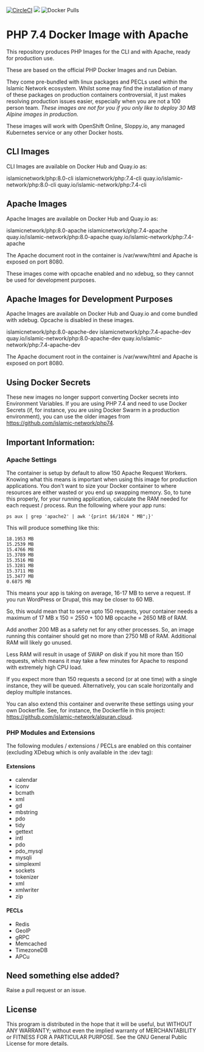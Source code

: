 [![CircleCI](https://circleci.com/gh/islamic-network/php74.svg?style=shield)](https://circleci.com/gh/islamic-network/php74)
[![](https://img.shields.io/github/license/islamic-network/php.svg)](https://github.com/islamic-network/php/blob/master/LICENSE.txt)
![Docker Pulls](https://img.shields.io/docker/pulls/islamicnetwork/php)

# PHP 7.4 Docker Image with Apache 

This repository produces PHP Images for the CLI and with Apache, ready for production use.

These are based on the official PHP Docker Images and run Debian.

They come pre-bundled with linux packages and PECLs used within the Islamic Network ecosystem. Whilst some may find the installation of many of these
packages on production containers controversial, it just makes resolving production issues easier, especially when you are not a 100 person team.
*These images are not for you if you only like to deploy 30 MB Alpine images in production.*

These images will work with OpenShift Online, Sloppy.io, any managed Kubernetes service or any other Docker hosts. 

## CLI Images
CLI Images are available on Docker Hub and Quay.io as:

islamicnetwork/php:8.0-cli
islamicnetwork/php:7.4-cli
quay.io/islamic-network/php:8.0-cli
quay.io/islamic-network/php:7.4-cli


## Apache Images
Apache Images are available on Docker Hub and Quay.io as:

islamicnetwork/php:8.0-apache
islamicnetwork/php:7.4-apache
quay.io/islamic-network/php:8.0-apache
quay.io/islamic-network/php:7.4-apache

The Apache document root in the container is /var/www/html and Apache is exposed on port 8080.

These images come with opcache enabled and no xdebug, so they cannot be used for development purposes.

## Apache Images for Development Purposes
Apache Images are available on Docker Hub and Quay.io and come bundled with xdebug. Opcache is disabled in these images.

islamicnetwork/php:8.0-apache-dev
islamicnetwork/php:7.4-apache-dev
quay.io/islamic-network/php:8.0-apache-dev
quay.io/islamic-network/php:7.4-apache-dev

The Apache document root in the container is /var/www/html and Apache is exposed on port 8080.


## Using Docker Secrets
These new images no longer support converting Docker secrets into Environment Variables. If you are using PHP 7.4 and need to use Docker Secrets (if,
for instance, you are using Docker Swarm in a production environment), you can use the older images from https://github.com/islamic-network/php74.

## Important Information:

### Apache Settings

The container is setup by default to allow 150 Apache Request Workers. Knowing what this means is important when using this image for production applications.
You don't want to size your Docker container to where resources are either wasted or you end up swapping memory.
So, to tune this properly, for your running application, calculate the RAM needed for each request / process. Run the following where your app runs:
```
ps aux | grep 'apache2' | awk '{print $6/1024 " MB";}'
```

This will produce something like this:
```
18.1953 MB
15.2539 MB
15.4766 MB
15.3789 MB
15.3516 MB
15.3281 MB
15.3711 MB
15.3477 MB
0.6875 MB
```

This means your app is taking on average, 16-17 MB to serve a request. If you run WordPress or Drupal, this may be closer to 60 MB.

So, this would mean that to serve upto 150 requests, your container needs a maximum of 17 MB x 150 = 2550 + 100 MB opcache = 2650 MB of RAM.

Add another 200 MB as a safety net for any other processes. So, an image running this container should get no more than 2750 MB of RAM. Additional RAM will likely go unused.

Less RAM will result in usage of SWAP on disk if you hit more than 150 requests, which means it may take a few minutes for Apache to respond with extremely high CPU load.

If you expect more than 150 requests a second (or at one time) with a single instance, they will be queued. Alternatively, you can scale horizontally and deploy multiple instances.

You can also extend this container and overwrite these settings using your own Dockerfile. See, for instance, the Dockerfile in this project: https://github.com/islamic-network/alquran.cloud.

### PHP Modules and Extensions
 
The following modules / extensions / PECLs are enabled on this container (excluding XDebug which is only available in the :dev tag):

#### Extensions
* calendar
* iconv 
* bcmath 
* xml 
* gd 
* mbstring 
* pdo 
* tidy 
* gettext 
* intl 
* pdo 
* pdo_mysql 
* mysqli 
* simplexml 
* sockets
* tokenizer 
* xml 
* xmlwriter 
* zip

#### PECLs
* Redis
* GeoIP
* gRPC
* Memcached
* TimezoneDB
* APCu

## Need something else added?

Raise a pull request or an issue. 

## License
This program is distributed in the hope that it will be useful, but WITHOUT ANY WARRANTY; without even the implied warranty of
MERCHANTABILITY or FITNESS FOR A PARTICULAR PURPOSE. See the GNU General Public License for more details.
```


